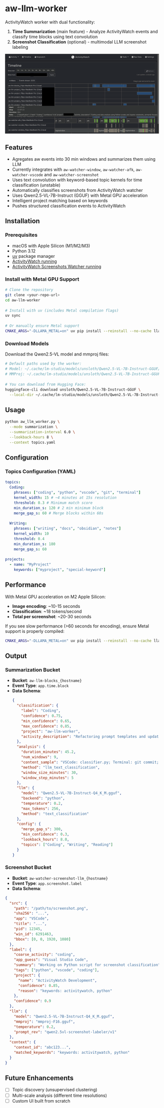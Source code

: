 # aw-llm-worker

ActivityWatch worker with dual functionality:

1. **Time Summarization** (main feature) - Analyze ActivityWatch events and classify time blocks using text convolution
2. **Screenshot Classification** (optional) - multimodal LLM screenshot labeling

![ActivityWatch Timeline](docs/sc.png)

## Features

- Agregates aw events into 30 min windows and summarizes them using LLM
- Currently integrates with `aw-watcher-window`, `aw-watcher-afk`, `aw-watcher-vscode` and `aw-watcher-screenshot`
- Uses text convolution with keyword-based topic kernels for time classification (unstable)
- Automatically classifies screenshots from ActivityWatch watcher
- Uses Qwen2.5-VL-7B-Instruct (GGUF) with Metal GPU acceleration
- Intelligent project matching based on keywords
- Pushes structured classification events to ActivityWatch

## Installation

### Prerequisites

- macOS with Apple Silicon (M1/M2/M3)
- Python 3.12
- [uv](https://github.com/astral-sh/uv) package manager
- [ActivityWatch running](https://activitywatch.net/)
- [ActivityWatch Screenshots Watcher running](https://github.com/Srakai/aw-watcher-screenshot/)

### Install with Metal GPU Support

```bash
# Clone the repository
git clone <your-repo-url>
cd aw-llm-worker

# Install with uv (includes Metal compilation flags)
uv sync

# Or manually ensure Metal support
CMAKE_ARGS="-DLLAMA_METAL=on" uv pip install --reinstall --no-cache llama-cpp-python
```

### Download Models

Download the Qwen2.5-VL model and mmproj files:

```bash
# Default paths used by the worker:
# Model: ~/.cache/lm-studio/models/unsloth/Qwen2.5-VL-7B-Instruct-GGUF/Qwen2.5-VL-7B-Instruct-Q4_K_M.gguf
# MMProj: ~/.cache/lm-studio/models/unsloth/Qwen2.5-VL-7B-Instruct-GGUF/mmproj-F16.gguf

# You can download from Hugging Face:
huggingface-cli download unsloth/Qwen2.5-VL-7B-Instruct-GGUF \
  --local-dir ~/.cache/lm-studio/models/unsloth/Qwen2.5-VL-7B-Instruct-GGUF
```

## Usage

```bash
python aw_llm_worker.py \
  --mode summarization \
  --summarization-interval 6.0 \
  --lookback-hours 8 \
  --context topics.yaml
```

## Configuration

### Topics Configuration (YAML)

```yaml
topics:
  Coding:
    phrases: ["coding", "python", "vscode", "git", "terminal"]
    kernel_width: 15 # ~4 minutes at 15s resolution
    threshold: 0.3 # Minimum match score
    min_duration_s: 120 # 2 min minimum block
    merge_gap_s: 60 # Merge blocks within 60s

  Writing:
    phrases: ["writing", "docs", "obsidian", "notes"]
    kernel_width: 10
    threshold: 0.4
    min_duration_s: 180
    merge_gap_s: 60

projects:
  - name: "MyProject"
    keywords: ["myproject", "special-keyword"]
```

## Performance

With Metal GPU acceleration on M2 Apple Silicon:

- **Image encoding**: ~10-15 seconds
- **Classification**: ~18 tokens/second
- **Total per screenshot**: ~20-30 seconds

If you see slow performance (>60 seconds for encoding), ensure Metal support is properly compiled:

```bash
CMAKE_ARGS="-DLLAMA_METAL=on" uv pip install --reinstall --no-cache llama-cpp-python
```

## Output

### Summarization Bucket

- **Bucket**: `aw-llm-blocks_{hostname}`
- **Event Type**: `app.time.block`
- **Data Schema**:
  ```json
  {
    "classification": {
      "label": "Coding",
      "confidence": 0.75,
      "min_confidence": 0.65,
      "max_confidence": 0.85,
      "project": "aw-llm-worker",
      "activity_description": "Refactoring prompt templates and updating data models to include project detection"
    },
    "analysis": {
      "duration_minutes": 45.2,
      "num_windows": 9,
      "content_sample": "VSCode: classifier.py; Terminal: git commit; Chrome: Python docs...",
      "method": "llm_text_classification",
      "window_size_minutes": 30,
      "window_step_minutes": 5
    },
    "llm": {
      "model": "Qwen2.5-VL-7B-Instruct-Q4_K_M.gguf",
      "backend": "python",
      "temperature": 0.2,
      "max_tokens": 256,
      "method": "text_classification"
    },
    "config": {
      "merge_gap_s": 300,
      "min_confidence": 0.3,
      "lookback_hours": 8.0,
      "topics": ["Coding", "Writing", "Reading"]
    }
  }
  ```

### Screenshot Bucket

- **Bucket**: `aw-watcher-screenshot-llm_{hostname}`
- **Event Type**: `app.screenshot.label`
- **Data Schema**:

```json
{
  "src": {
    "path": "/path/to/screenshot.png",
    "sha256": "...",
    "app": "VSCode",
    "title": "...",
    "pid": 12345,
    "win_id": 6291463,
    "bbox": [0, 0, 1920, 1080]
  },
  "label": {
    "coarse_activity": "coding",
    "app_guess": "Visual Studio Code",
    "summary": "Working on Python script for screenshot classification",
    "tags": ["python", "vscode", "coding"],
    "project": {
      "name": "ActivityWatch Development",
      "confidence": 0.85,
      "reason": "keywords: activitywatch, python"
    },
    "confidence": 0.9
  },
  "llm": {
    "model": "Qwen2.5-VL-7B-Instruct-Q4_K_M.gguf",
    "mmproj": "mmproj-F16.gguf",
    "temperature": 0.2,
    "prompt_rev": "qwen2.5vl-screenshot-labeler/v1"
  },
  "context": {
    "context_id": "abc123...",
    "matched_keywords": "keywords: activitywatch, python"
  }
}
```

## Future Enhancements

- [ ] Topic discovery (unsupervised clustering)
- [ ] Multi-scale analysis (different time resolutions)
- [ ] Custom UI built from scratch
